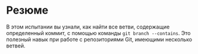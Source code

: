 # Резюме

В этом испытании вы узнали, как найти все ветви, содержащие определенный коммит, с помощью команды `git branch --contains`. Это полезный навык при работе с репозиториями Git, имеющими несколько ветвей.
